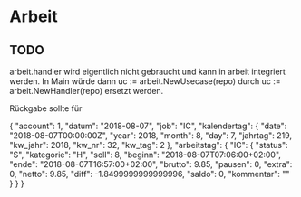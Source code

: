 # Arbeit

## TODO

arbeit.handler wird eigentlich nicht gebraucht und kann in arbeit integriert werden.
In Main würde dann 
	uc := arbeit.NewUsecase(repo)
durch
	uc := arbeit.NewHandler(repo)
ersetzt werden.

Rückgabe sollte für 

{
    "account": 1,
    "datum": "2018-08-07",
    "job": "IC",
    "kalendertag": {
        "date": "2018-08-07T00:00:00Z",
        "year": 2018,
        "month": 8,
        "day": 7,
        "jahrtag": 219,
        "kw_jahr": 2018,
        "kw_nr": 32,
        "kw_tag": 2
    },
    "arbeitstag": {
        "IC": {
            "status": "S",
            "kategorie": "H",
            "soll": 8,
            "beginn": "2018-08-07T07:06:00+02:00",
            "ende": "2018-08-07T16:57:00+02:00",
            "brutto": 9.85,
            "pausen": 0,
            "extra": 0,
            "netto": 9.85,
            "diff": -1.8499999999999996,
            "saldo": 0,
            "kommentar": ""
        }
    }
}